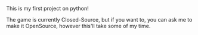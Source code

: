 This is my first project on python!

The game is currently Closed-Source, but if you want to, you can ask me to make it OpenSource, however this'll take some of my time.
